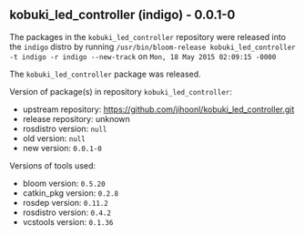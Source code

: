 ## kobuki_led_controller (indigo) - 0.0.1-0

The packages in the `kobuki_led_controller` repository were released into the `indigo` distro by running `/usr/bin/bloom-release kobuki_led_controller -t indigo -r indigo --new-track` on `Mon, 18 May 2015 02:09:15 -0000`

The `kobuki_led_controller` package was released.

Version of package(s) in repository `kobuki_led_controller`:
- upstream repository: https://github.com/jihoonl/kobuki_led_controller.git
- release repository: unknown
- rosdistro version: `null`
- old version: `null`
- new version: `0.0.1-0`

Versions of tools used:
- bloom version: `0.5.20`
- catkin_pkg version: `0.2.8`
- rosdep version: `0.11.2`
- rosdistro version: `0.4.2`
- vcstools version: `0.1.36`


